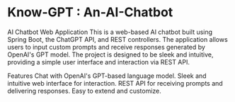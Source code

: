 # Know-GPT : An-AI-Chatbot

AI Chatbot Web Application
This is a web-based AI chatbot built using Spring Boot, the ChatGPT API, and REST controllers. The application allows users to input custom prompts and receive responses generated by OpenAI's GPT model. The project is designed to be sleek and intuitive, providing a simple user interface and interaction via REST API.

Features
Chat with OpenAI's GPT-based language model.
Sleek and intuitive web interface for interaction.
REST API for receiving prompts and delivering responses.
Easy to extend and customize.

